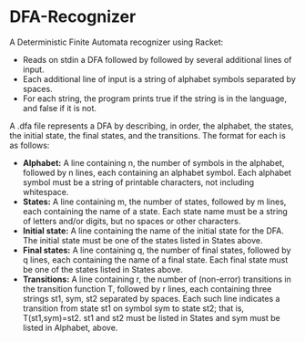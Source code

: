 # DFA-Recognizer

A Deterministic Finite Automata recognizer using Racket:
  * Reads on stdin a DFA followed by followed by several additional lines of input.
  * Each additional line of input is a string of alphabet symbols separated by spaces.  
  * For each string, the program prints true if the string is in the language, and false if it is not. 
  
  
A .dfa file represents a DFA by describing, in order, the alphabet, the states, the initial state, the final states, and the transitions. The format for each is as follows:

 * **Alphabet:** A line containing n, the number of symbols in the alphabet, followed by n lines, each containing an alphabet  symbol. Each alphabet symbol must be a string of printable characters, not including whitespace.
 * **States:** A line containing m, the number of states, followed by m lines, each containing the name of a state. Each state name must be a string of letters and/or digits, but no spaces or other characters.
 * **Initial state:** A line containing the name of the initial state for the DFA. The initial state must be one of the states listed in States above.
 * **Final states:** A line containing q, the number of final states, followed by q lines, each containing the name of a final state. Each final state must be one of the states listed in States above.
 * **Transitions:** A line containing r, the number of (non-error) transitions in the transition function T, followed by r lines, each containing three strings st1, sym, st2 separated by spaces. Each such line indicates a transition from state st1 on symbol sym to state st2; that is, T(st1,sym)=st2. st1 and st2 must be listed in States and sym must be listed in Alphabet, above.
